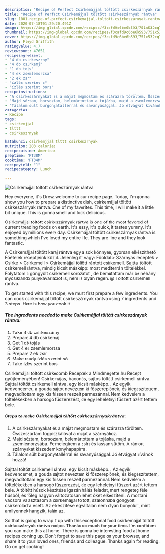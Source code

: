 ```yaml
---
description: "Recipe of Perfect Csirkemájjal töltött csirkeszárnyak rántva"
title: "Recipe of Perfect Csirkemájjal töltött csirkeszárnyak rántva"
slug: 1001-recipe-of-perfect-csirkemajjal-toltott-csirkeszarnyak-rantva
date: 2020-07-18T01:29:20.491Z
image: https://img-global.cpcdn.com/recipes/f3cafd9c6be6b593/751x532cq70/csirkemajjal-toltott-csirkeszarnyak-rantva-recept-foto.jpg
thumbnail: https://img-global.cpcdn.com/recipes/f3cafd9c6be6b593/751x532cq70/csirkemajjal-toltott-csirkeszarnyak-rantva-recept-foto.jpg
cover: https://img-global.cpcdn.com/recipes/f3cafd9c6be6b593/751x532cq70/csirkemajjal-toltott-csirkeszarnyak-rantva-recept-foto.jpg
author: Floyd Griffith
ratingvalue: 4.7
reviewcount: 47651
recipeingredient:
- "4 db csirkeszrny"
- "4 db csirkemj"
- "1 db tojs"
- "4 ek zsemlemorzsa"
- "2 ek zsr"
- "ízlés szerint s"
- "ízlés szerint bors"
recipeinstructions:
- "A csirkeszárnyakat és a májat megmostam és szárazra töröltem. Összeszúrtam fogpiszkálóval a májat a szárnyához."
- "Majd sóztam, borsoztam, belemártottam a tojásba, majd a zsemlemorzsába. Felmelegítem a zsírt és lassan sütöm. A rántott szárnyakat kiszedem konyhapapírra."
- "Tálalom sült burgonyatallérral és savanyúsággal. Jó étvágyat kívánok hozzá!"
categories:
- Recipe
tags:
- csirkemjjal
- tlttt
- csirkeszrnyak

katakunci: csirkemjjal tlttt csirkeszrnyak 
nutrition: 203 calories
recipecuisine: American
preptime: "PT38M"
cooktime: "PT34M"
recipeyield: "1"
recipecategory: Lunch

---
```



![Csirkemájjal töltött csirkeszárnyak rántva](https://img-global.cpcdn.com/recipes/f3cafd9c6be6b593/751x532cq70/csirkemajjal-toltott-csirkeszarnyak-rantva-recept-foto.jpg)

Hey everyone, it's Drew, welcome to our recipe page. Today, I'm gonna show you how to prepare a distinctive dish, csirkemájjal töltött csirkeszárnyak rántva. One of my favorites. This time, I will make it a little bit unique. This is gonna smell and look delicious.

Csirkemájjal töltött csirkeszárnyak rántva is one of the most favored of current trending foods on earth. It's easy, it's quick, it tastes yummy. It's enjoyed by millions every day. Csirkemájjal töltött csirkeszárnyak rántva is something which I've loved my entire life. They are fine and they look fantastic.

A Csirkemájjal töltött karaj rántva egy a sok könnyen, gyorsan elkészíthető Főételek receptjeink közül. Jelenleg itt vagy: Főoldal &gt; Szárnyas receptek &gt; Csirke &gt; Csirkemell &gt; Csirkemájjal töltött rántott csirkemell. Sajttal töltött csirkemell rántva, mindig kicsit másképp: most mediterrán töltelékkel. Folytatom a göngyölt csirkemell sorozatot , de bemutattam már be néhány ínycsiklandó pulykavariációt is, nem is olyan régen. @ Töltött csirkemell rántva.


To get started with this recipe, we must first prepare a few ingredients. You can cook csirkemájjal töltött csirkeszárnyak rántva using 7 ingredients and 3 steps. Here is how you cook it.

<!--inarticleads1-->

##### The ingredients needed to make Csirkemájjal töltött csirkeszárnyak rántva:

1. Take 4 db csirkeszárny
1. Prepare 4 db csirkemáj
1. Get 1 db tojás
1. Get 4 ek zsemlemorzsa
1. Prepare 2 ek zsír
1. Make ready ízlés szerint só
1. Take ízlés szerint bors


Csirkemájjal töltött csirkecomb Receptek a Mindmegette.hu Recept gyűjteményében! Csirkemájas, baconös, sajtos töltött csirkemell rántva. Sajttal töltött csirkemell rántva, egy kicsit másképp… Az egyik kedvencemet, a gouda sajtot neveztem ki főszereplőnek, és kiegészítettem, megvadítottam egy kis frissen reszelt parmezánnal. Nem kedvelem a töltelékekben a harsogó fűszerezést, de egy leheletnyi fűszert azért tettem bele. 

<!--inarticleads2-->

##### Steps to make Csirkemájjal töltött csirkeszárnyak rántva:

1. A csirkeszárnyakat és a májat megmostam és szárazra töröltem. Összeszúrtam fogpiszkálóval a májat a szárnyához.
1. Majd sóztam, borsoztam, belemártottam a tojásba, majd a zsemlemorzsába. Felmelegítem a zsírt és lassan sütöm. A rántott szárnyakat kiszedem konyhapapírra.
1. Tálalom sült burgonyatallérral és savanyúsággal. Jó étvágyat kívánok hozzá!


Sajttal töltött csirkemell rántva, egy kicsit másképp… Az egyik kedvencemet, a gouda sajtot neveztem ki főszereplőnek, és kiegészítettem, megvadítottam egy kis frissen reszelt parmezánnal. Nem kedvelem a töltelékekben a harsogó fűszerezést, de egy leheletnyi fűszert azért tettem bele. A töltött húsok készítése igazán hálás feladat, mert rengeteg féle húsból, és főleg nagyon változatosan lehet őket elkészíteni. A mostani vacsora választásom a csirkemájjal töltött, szalonnába göngyölt csirkeroládra esett. Az elkészítése egyáltalán nem olyan bonyolult, mint amilyennek hangzik, talán az. 

So that is going to wrap it up with this exceptional food csirkemájjal töltött csirkeszárnyak rántva recipe. Thanks so much for your time. I'm confident you can make this at home. There is gonna be interesting food at home recipes coming up. Don't forget to save this page on your browser, and share it to your loved ones, friends and colleague. Thanks again for reading. Go on get cooking!
